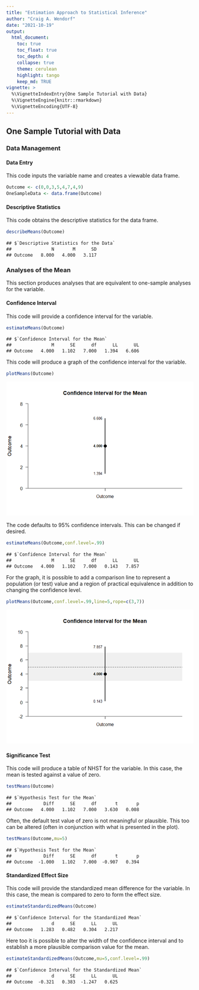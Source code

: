 ```yaml
---
title: "Estimation Approach to Statistical Inference"
author: "Craig A. Wendorf"
date: "2021-10-19"
output:
  html_document:
    toc: true
    toc_float: true
    toc_depth: 4
    collapse: true
    theme: cerulean
    highlight: tango
    keep_md: TRUE
vignette: >
  %\VignetteIndexEntry{One Sample Tutorial with Data}
  %\VignetteEngine{knitr::rmarkdown}
  %\VignetteEncoding{UTF-8}
---
```






## One Sample Tutorial with Data

### Data Management

#### Data Entry

This code inputs the variable name and creates a viewable data frame.

```r
Outcome <- c(0,0,3,5,4,7,4,9)
OneSampleData <- data.frame(Outcome)
```

#### Descriptive Statistics

This code obtains the descriptive statistics for the data frame.

```r
describeMeans(Outcome)
```

```
## $`Descriptive Statistics for the Data`
##               N       M      SD
## Outcome   8.000   4.000   3.117
```

### Analyses of the Mean

This section produces analyses that are equivalent to one-sample analyses for the variable.

#### Confidence Interval

This code will provide a confidence interval for the variable.

```r
estimateMeans(Outcome)
```

```
## $`Confidence Interval for the Mean`
##               M      SE      df      LL      UL
## Outcome   4.000   1.102   7.000   1.394   6.606
```

This code will produce a graph of the confidence interval for the variable.

```r
plotMeans(Outcome)
```

![](figures/OneSample-MeansA-1.png)<!-- -->

The code defaults to 95% confidence intervals. This can be changed if desired.

```r
estimateMeans(Outcome,conf.level=.99)
```

```
## $`Confidence Interval for the Mean`
##               M      SE      df      LL      UL
## Outcome   4.000   1.102   7.000   0.143   7.857
```

For the graph, it is possible to add a comparison line to represent a population (or test) value and a region of practical equivalence in addition to changing the confidence level.

```r
plotMeans(Outcome,conf.level=.99,line=5,rope=c(3,7))
```

![](figures/OneSample-MeansB-1.png)<!-- -->

#### Significance Test

This code will produce a table of NHST for the variable. In this case, the mean is tested against a value of zero.

```r
testMeans(Outcome)
```

```
## $`Hypothesis Test for the Mean`
##            Diff      SE      df       t       p
## Outcome   4.000   1.102   7.000   3.630   0.008
```

Often, the default test value of zero is not meaningful or plausible. This too can be altered (often in conjunction with what is presented in the plot).

```r
testMeans(Outcome,mu=5)
```

```
## $`Hypothesis Test for the Mean`
##            Diff      SE      df       t       p
## Outcome  -1.000   1.102   7.000  -0.907   0.394
```

#### Standardized Effect Size

This code will provide the standardized mean difference for the variable. In this case, the mean is compared to zero to form the effect size.

```r
estimateStandardizedMeans(Outcome)
```

```
## $`Confidence Interval for the Standardized Mean`
##               d      SE      LL      UL
## Outcome   1.283   0.482   0.304   2.217
```

Here too it is possible to alter the width of the confidence interval and to establish a more plausible comparison value for the mean.

```r
estimateStandardizedMeans(Outcome,mu=5,conf.level=.99)
```

```
## $`Confidence Interval for the Standardized Mean`
##               d      SE      LL      UL
## Outcome  -0.321   0.383  -1.247   0.625
```
